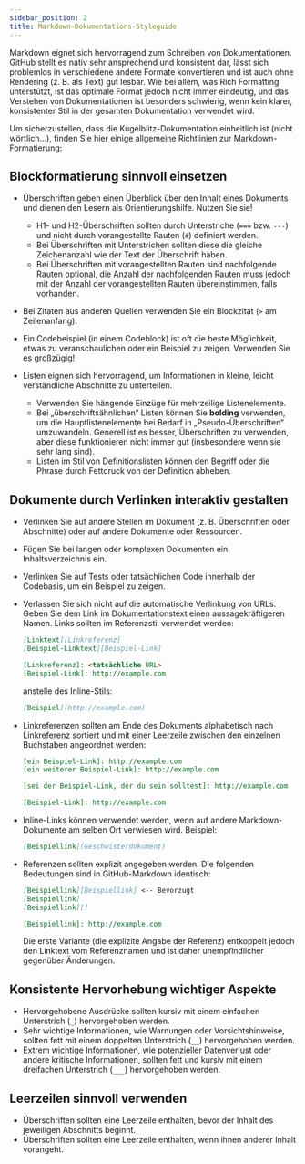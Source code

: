 ```yaml
---
sidebar_position: 2
title: Markdown-Dokumentations-Styleguide
---
```


Markdown eignet sich hervorragend zum Schreiben von Dokumentationen. GitHub stellt es nativ sehr ansprechend und
konsistent dar, lässt sich problemlos in verschiedene andere Formate konvertieren und ist auch ohne Rendering (z. B. als
Text) gut lesbar. Wie bei allem, was Rich Formatting unterstützt, ist das optimale Format jedoch nicht immer eindeutig,
und das Verstehen von Dokumentationen ist besonders schwierig, wenn kein klarer, konsistenter Stil in der gesamten
Dokumentation verwendet wird.

Um sicherzustellen, dass die Kugelblitz-Dokumentation einheitlich ist (nicht wörtlich...), finden Sie hier einige
allgemeine Richtlinien zur Markdown-Formatierung:

Blockformatierung sinnvoll einsetzen
------------------------------------

- Überschriften geben einen Überblick über den Inhalt eines Dokuments und dienen den Lesern als Orientierungshilfe.
  Nutzen Sie sie!

  - H1- und H2-Überschriften sollten durch Unterstriche (`===` bzw. `---`) und nicht durch vorangestellte Rauten (`#`)
    definiert werden.
  - Bei Überschriften mit Unterstrichen sollten diese die gleiche Zeichenanzahl wie der Text der Überschrift haben.
  - Bei Überschriften mit vorangestellten Rauten sind nachfolgende Rauten optional, die Anzahl der nachfolgenden Rauten
    muss jedoch mit der Anzahl der vorangestellten Rauten übereinstimmen, falls vorhanden.

- Bei Zitaten aus anderen Quellen verwenden Sie ein Blockzitat (`>` am Zeilenanfang).
- Ein Codebeispiel (in einem Codeblock) ist oft die beste Möglichkeit, etwas zu veranschaulichen oder ein Beispiel zu
  zeigen. Verwenden Sie es großzügig!
- Listen eignen sich hervorragend, um Informationen in kleine, leicht verständliche Abschnitte zu unterteilen.

  - Verwenden Sie hängende Einzüge für mehrzeilige Listenelemente.
  - Bei „überschriftsähnlichen“ Listen können Sie __bolding__ verwenden, um die Hauptlistenelemente bei Bedarf in
    „Pseudo-Überschriften“ umzuwandeln. Generell ist es besser, Überschriften zu verwenden, aber diese funktionieren
    nicht immer gut (insbesondere wenn sie sehr lang sind).
  - Listen im Stil von Definitionslisten können den Begriff oder die Phrase durch Fettdruck von der Definition abheben.

Dokumente durch Verlinken interaktiv gestalten
----------------------------------------------

- Verlinken Sie auf andere Stellen im Dokument (z. B. Überschriften oder Abschnitte) oder auf andere Dokumente oder
  Ressourcen.
- Fügen Sie bei langen oder komplexen Dokumenten ein Inhaltsverzeichnis ein.
- Verlinken Sie auf Tests oder tatsächlichen Code innerhalb der Codebasis, um ein Beispiel zu zeigen.
- Verlassen Sie sich nicht auf die automatische Verlinkung von URLs. Geben Sie dem Link im Dokumentationstext einen
  aussagekräftigeren Namen. Links sollten im Referenzstil verwendet werden:

  ```markdown
  [Linktext][Linkreferenz]
  [Beispiel-Linktext][Beispiel-Link]

  [Linkreferenz]: <tatsächliche URL>
  [Beispiel-Link]: http://example.com
  ```

  anstelle des Inline-Stils:

  ```markdown
  [Beispiel](http://example.com)
  ```

- Linkreferenzen sollten am Ende des Dokuments alphabetisch nach Linkreferenz sortiert und mit einer Leerzeile zwischen
  den einzelnen Buchstaben angeordnet werden:

  ```markdown
  [ein Beispiel-Link]: http://example.com
  [ein weiterer Beispiel-Link]: http://example.com

  [sei der Beispiel-Link, der du sein solltest]: http://example.com

  [Beispiel-Link]: http://example.com
  ```

- Inline-Links können verwendet werden, wenn auf andere Markdown-Dokumente am selben Ort verwiesen wird. Beispiel:

  ```Markdown
  [Beispiellink](Geschwisterdokument)
  ```

- Referenzen sollten explizit angegeben werden. Die folgenden Bedeutungen sind in GitHub-Markdown identisch:

  ```markdown
  [Beispiellink][Beispiellink] <-- Bevorzugt
  [Beispiellink]
  [Beispiellink][]

  [Beispiellink]: http://example.com
  ```

  Die erste Variante (die explizite Angabe der Referenz) entkoppelt jedoch den Linktext vom Referenznamen und ist daher
  unempfindlicher gegenüber Änderungen.

Konsistente Hervorhebung wichtiger Aspekte
------------------------------------------

- Hervorgehobene Ausdrücke sollten kursiv mit einem einfachen Unterstrich (`_`) hervorgehoben werden.
- Sehr wichtige Informationen, wie Warnungen oder Vorsichtshinweise, sollten fett mit einem doppelten Unterstrich (`__`)
  hervorgehoben werden.
- Extrem wichtige Informationen, wie potenzieller Datenverlust oder andere kritische Informationen, sollten fett und
  kursiv mit einem dreifachen Unterstrich (`___`) hervorgehoben werden.

Leerzeilen sinnvoll verwenden
---------------------------

- Überschriften sollten eine Leerzeile enthalten, bevor der Inhalt des jeweiligen Abschnitts beginnt.
- Überschriften sollten eine Leerzeile enthalten, wenn ihnen anderer Inhalt vorangeht.
